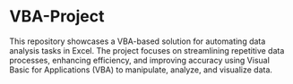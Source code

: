 # VBA-Project
This repository showcases a VBA-based solution for automating data analysis tasks in Excel. The project focuses on streamlining repetitive data processes, enhancing efficiency, and improving accuracy using Visual Basic for Applications (VBA) to manipulate, analyze, and visualize data.
